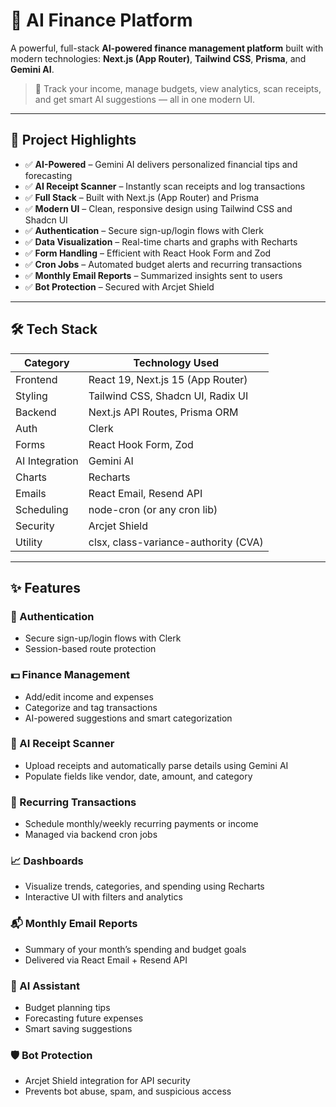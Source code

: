 # 💸 AI Finance Platform

A powerful, full-stack **AI-powered finance management platform** built with modern technologies: **Next.js (App Router)**, **Tailwind CSS**, **Prisma**, and **Gemini AI**.

> 🚀 Track your income, manage budgets, view analytics, scan receipts, and get smart AI suggestions — all in one modern UI.

---

## 🧠 Project Highlights

- ✅ **AI-Powered** – Gemini AI delivers personalized financial tips and forecasting
- ✅ **AI Receipt Scanner** – Instantly scan receipts and log transactions
- ✅ **Full Stack** – Built with Next.js (App Router) and Prisma
- ✅ **Modern UI** – Clean, responsive design using Tailwind CSS and Shadcn UI
- ✅ **Authentication** – Secure sign-up/login flows with Clerk
- ✅ **Data Visualization** – Real-time charts and graphs with Recharts
- ✅ **Form Handling** – Efficient with React Hook Form and Zod
- ✅ **Cron Jobs** – Automated budget alerts and recurring transactions
- ✅ **Monthly Email Reports** – Summarized insights sent to users
- ✅ **Bot Protection** – Secured with Arcjet Shield

---

## 🛠️ Tech Stack

| Category       | Technology Used                          |
|----------------|-------------------------------------------|
| Frontend       | React 19, Next.js 15 (App Router)         |
| Styling        | Tailwind CSS, Shadcn UI, Radix UI         |
| Backend        | Next.js API Routes, Prisma ORM            |
| Auth           | Clerk                                     |
| Forms          | React Hook Form, Zod                      |
| AI Integration | Gemini AI                                 |
| Charts         | Recharts                                  |
| Emails         | React Email, Resend API                   |
| Scheduling     | node-cron (or any cron lib)               |
| Security       | Arcjet Shield                             |
| Utility        | clsx, class-variance-authority (CVA)      |

---

## ✨ Features

### 🔐 Authentication
- Secure sign-up/login flows with Clerk
- Session-based route protection

### 💵 Finance Management
- Add/edit income and expenses
- Categorize and tag transactions
- AI-powered suggestions and smart categorization

### 🧾 AI Receipt Scanner
- Upload receipts and automatically parse details using Gemini AI
- Populate fields like vendor, date, amount, and category

### 🔁 Recurring Transactions
- Schedule monthly/weekly recurring payments or income
- Managed via backend cron jobs

### 📈 Dashboards
- Visualize trends, categories, and spending using Recharts
- Interactive UI with filters and analytics

### 📬 Monthly Email Reports
- Summary of your month’s spending and budget goals
- Delivered via React Email + Resend API

### 🧠 AI Assistant
- Budget planning tips
- Forecasting future expenses
- Smart saving suggestions

### 🛡 Bot Protection
- Arcjet Shield integration for API security
- Prevents bot abuse, spam, and suspicious access
